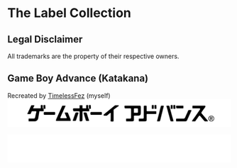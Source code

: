 # The Label Collection
## Legal Disclaimer
All trademarks are the property of their respective owners.

## Game Boy Advance (Katakana)
Recreated by [TimelessFez](https://github.com/TimelessFez/) (myself)
![gba_jp_text](https://github.com/TimelessFez/The-Label-Collection/blob/main/logos/GameBoyAdvance_text_JP_blk.svg)

![gba_jp_text](https://github.com/TimelessFez/The-Label-Collection/blob/main/logos/GameBoyAdvance_text_JP_wht.svg)
